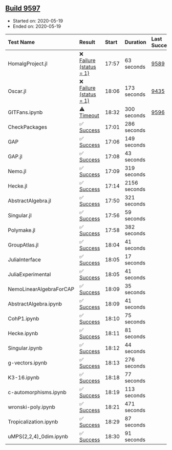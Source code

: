 ## [Build 9597](https://oscarci.mathematik.uni-kl.de/job/oscar/9597/)

* Started on: 2020-05-19
* Ended on: 2020-05-19

| Test Name    | Result | Start | Duration | Last Success | First Failure |
|:-------------|:-------|:------|:---------|:-------------|:--------------|
| HomalgProject.jl | ❌ [Failure (status = 1)](https://oscarci.mathematik.uni-kl.de/job/oscar/9597/artifact/logs/build-9597/HomalgProject.jl.log) | 17:57 | 63 seconds | [9589](https://oscarci.mathematik.uni-kl.de/job/oscar/9589/) | [9590](https://oscarci.mathematik.uni-kl.de/job/oscar/9590/) |
| Oscar.jl | ❌ [Failure (status = 1)](https://oscarci.mathematik.uni-kl.de/job/oscar/9597/artifact/logs/build-9597/Oscar.jl.log) | 18:06 | 173 seconds | [9435](https://oscarci.mathematik.uni-kl.de/job/oscar/9435/) | [9436](https://oscarci.mathematik.uni-kl.de/job/oscar/9436/) |
| GITFans.ipynb | ⚠ [Timeout](https://oscarci.mathematik.uni-kl.de/job/oscar/9597/artifact/logs/build-9597/GITFans.ipynb.log) | 18:32 | 300 seconds | [9596](https://oscarci.mathematik.uni-kl.de/job/oscar/9596/) | [9597](https://oscarci.mathematik.uni-kl.de/job/oscar/9597/) |
| CheckPackages | ✅ [Success](https://oscarci.mathematik.uni-kl.de/job/oscar/9597/artifact/logs/build-9597/CheckPackages.log) | 17:01 | 286 seconds |  |  |
| GAP | ✅ [Success](https://oscarci.mathematik.uni-kl.de/job/oscar/9597/artifact/logs/build-9597/GAP.log) | 17:06 | 149 seconds |  |  |
| GAP.jl | ✅ [Success](https://oscarci.mathematik.uni-kl.de/job/oscar/9597/artifact/logs/build-9597/GAP.jl.log) | 17:08 | 43 seconds |  |  |
| Nemo.jl | ✅ [Success](https://oscarci.mathematik.uni-kl.de/job/oscar/9597/artifact/logs/build-9597/Nemo.jl.log) | 17:09 | 319 seconds |  |  |
| Hecke.jl | ✅ [Success](https://oscarci.mathematik.uni-kl.de/job/oscar/9597/artifact/logs/build-9597/Hecke.jl.log) | 17:14 | 2156 seconds |  |  |
| AbstractAlgebra.jl | ✅ [Success](https://oscarci.mathematik.uni-kl.de/job/oscar/9597/artifact/logs/build-9597/AbstractAlgebra.jl.log) | 17:50 | 321 seconds |  |  |
| Singular.jl | ✅ [Success](https://oscarci.mathematik.uni-kl.de/job/oscar/9597/artifact/logs/build-9597/Singular.jl.log) | 17:56 | 59 seconds |  |  |
| Polymake.jl | ✅ [Success](https://oscarci.mathematik.uni-kl.de/job/oscar/9597/artifact/logs/build-9597/Polymake.jl.log) | 17:58 | 382 seconds |  |  |
| GroupAtlas.jl | ✅ [Success](https://oscarci.mathematik.uni-kl.de/job/oscar/9597/artifact/logs/build-9597/GroupAtlas.jl.log) | 18:04 | 41 seconds |  |  |
| JuliaInterface | ✅ [Success](https://oscarci.mathematik.uni-kl.de/job/oscar/9597/artifact/logs/build-9597/JuliaInterface.log) | 18:05 | 17 seconds |  |  |
| JuliaExperimental | ✅ [Success](https://oscarci.mathematik.uni-kl.de/job/oscar/9597/artifact/logs/build-9597/JuliaExperimental.log) | 18:05 | 41 seconds |  |  |
| NemoLinearAlgebraForCAP | ✅ [Success](https://oscarci.mathematik.uni-kl.de/job/oscar/9597/artifact/logs/build-9597/NemoLinearAlgebraForCAP.log) | 18:09 | 35 seconds |  |  |
| AbstractAlgebra.ipynb | ✅ [Success](https://oscarci.mathematik.uni-kl.de/job/oscar/9597/artifact/logs/build-9597/AbstractAlgebra.ipynb.log) | 18:09 | 41 seconds |  |  |
| CohP1.ipynb | ✅ [Success](https://oscarci.mathematik.uni-kl.de/job/oscar/9597/artifact/logs/build-9597/CohP1.ipynb.log) | 18:10 | 75 seconds |  |  |
| Hecke.ipynb | ✅ [Success](https://oscarci.mathematik.uni-kl.de/job/oscar/9597/artifact/logs/build-9597/Hecke.ipynb.log) | 18:11 | 81 seconds |  |  |
| Singular.ipynb | ✅ [Success](https://oscarci.mathematik.uni-kl.de/job/oscar/9597/artifact/logs/build-9597/Singular.ipynb.log) | 18:12 | 44 seconds |  |  |
| g-vectors.ipynb | ✅ [Success](https://oscarci.mathematik.uni-kl.de/job/oscar/9597/artifact/logs/build-9597/g-vectors.ipynb.log) | 18:13 | 276 seconds |  |  |
| K3-16.ipynb | ✅ [Success](https://oscarci.mathematik.uni-kl.de/job/oscar/9597/artifact/logs/build-9597/K3-16.ipynb.log) | 18:18 | 77 seconds |  |  |
| c-automorphisms.ipynb | ✅ [Success](https://oscarci.mathematik.uni-kl.de/job/oscar/9597/artifact/logs/build-9597/c-automorphisms.ipynb.log) | 18:19 | 113 seconds |  |  |
| wronski-poly.ipynb | ✅ [Success](https://oscarci.mathematik.uni-kl.de/job/oscar/9597/artifact/logs/build-9597/wronski-poly.ipynb.log) | 18:21 | 471 seconds |  |  |
| Tropicalization.ipynb | ✅ [Success](https://oscarci.mathematik.uni-kl.de/job/oscar/9597/artifact/logs/build-9597/Tropicalization.ipynb.log) | 18:29 | 87 seconds |  |  |
| uMPS(2,2,4)_0dim.ipynb | ✅ [Success](https://oscarci.mathematik.uni-kl.de/job/oscar/9597/artifact/logs/build-9597/uMPS-2-2-4-_0dim.ipynb.log) | 18:30 | 91 seconds |  |  |
